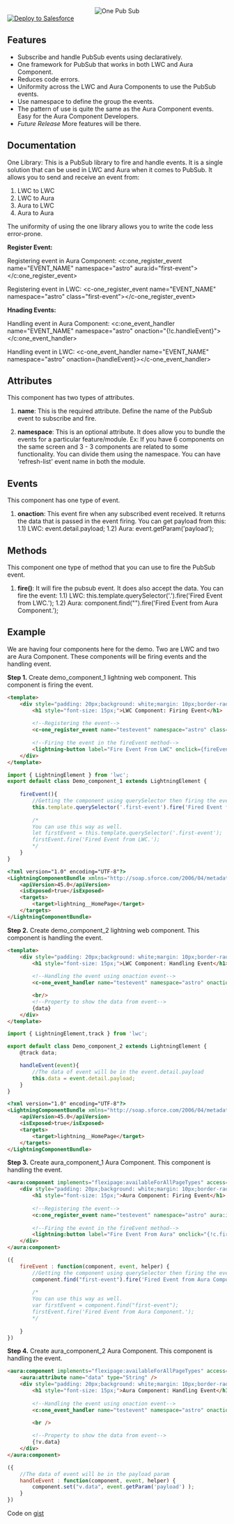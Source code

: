 <div align="center">
  <img alt="One Pub Sub"
       src="https://raw.githubusercontent.com/TheVishnuKumar/one-pub-sub-lwc/master/one%20pub%20sub.png">
</div>

<a href="https://githubsfdeploy.herokuapp.com?owner=TheVishnuKumar&repo=one-pub-sub-lwc">
  <img alt="Deploy to Salesforce"
       src="https://raw.githubusercontent.com/afawcett/githubsfdeploy/master/deploy.png">
</a>


Features
-------------
- Subscribe and handle PubSub events using declaratively.
- One framework for PubSub that works in both LWC and Aura Component.
- Reduces code errors.
- Uniformity across the LWC and Aura Components to use the PubSub events.
- Use namespace to define the group the events.
- The pattern of use is quite the same as the Aura Component events. Easy for the Aura Component Developers.
- *Future Release* More features will be there.


Documentation
-------------
One Library: This is a PubSub library to fire and handle events. It is a single solution that can be used in LWC and Aura when it comes to PubSub. It allows you to send and receive an event from:
1. LWC to LWC
2. LWC to Aura
3. Aura to LWC
4. Aura to Aura

The uniformity of using the one library allows you to write the code less error-prone.

**Register Event:**

Registering event in Aura Component:
<c:one_register_event name="EVENT_NAME" namespace="astro" aura:id="first-event"></c:one_register_event>

Registering event in LWC:
<c-one_register_event name="EVENT_NAME" namespace="astro" class="first-event"></c-one_register_event>

**Hnading Events:**

Handling event in Aura Component:
<c:one_event_handler name="EVENT_NAME" namespace="astro" onaction="{!c.handleEvent}"></c:one_event_handler>

Handling event in LWC:
<c-one_event_handler name="EVENT_NAME" namespace="astro" onaction={handleEvent}></c-one_event_handler>


Attributes
----------
This component has two types of attributes.
1. **name**: This is the required attribute. Define the name of the PubSub event to subscribe and fire.

2. **namespace**: This is an optional attribute. It does allow you to bundle the events for a particular feature/module.
Ex: If you have 6 components on the same screen and 3 - 3 components are related to some functionality. You can divide them using the namespace. You can have 'refresh-list' event name in both the module.


Events
------
This component has one type of event.
1. **onaction**: This event fire when any subscribed event received. It returns the data that is passed in the event firing.
You can get payload from this:
1.1) LWC: event.detail.payload;
1.2) Aura: event.getParam('payload');


Methods
----------
This component one type of method that you can use to fire the PubSub event.
1. **fire()**: It will fire the pubsub event. It does also accept the data. You can fire the event:
1.1) LWC: this.template.querySelector('.<Class Name>').fire('Fired Event from LWC.');
1.2) Aura: component.find("<Aura ID>").fire('Fired Event from Aura Component.');


Example
-------------
We are having four components here for the demo. Two are LWC and two are Aura Component. These components will be firing events and the handling event.

**Step 1.** Create demo_component_1 lightning web component. This component is firing the event.
```html
<template>
    <div style="padding: 20px;background: white;margin: 10px;border-radius: 4px;height: 120px;">
        <h1 style="font-size: 15px;">LWC Component: Firing Event</h1>
        
        <!--Registering the event-->
        <c-one_register_event name="testevent" namespace="astro" class="first-event"></c-one_register_event>
        
        <!--Firing the event in the fireEvent method-->
        <lightning-button label="Fire Event From LWC" onclick={fireEvent}></lightning-button>
    </div>
</template>
```

```javascript
import { LightningElement } from 'lwc';
export default class Demo_component_1 extends LightningElement {
    
    fireEvent(){
        //Getting the component using querySelector then firing the event using fire() method.
        this.template.querySelector('.first-event').fire('Fired Event from LWC.');
        
        /*
        You can use this way as well.
        let firstEvent = this.template.querySelector('.first-event');
        firstEvent.fire('Fired Event from LWC.');
        */
    }
}
```

```html
<?xml version="1.0" encoding="UTF-8"?>
<LightningComponentBundle xmlns="http://soap.sforce.com/2006/04/metadata" fqn="demo_component_1">
    <apiVersion>45.0</apiVersion>
    <isExposed>true</isExposed>
    <targets>
        <target>lightning__HomePage</target>
    </targets>
</LightningComponentBundle>
```

**Step 2.** Create demo_component_2 lightning web component. This component is handling the event.
```html
<template>
    <div style="padding: 20px;background: white;margin: 10px;border-radius: 4px;height: 120px;">
        <h1 style="font-size: 15px;">LWC Component: Handling Event</h1>
        
        <!--Handling the event using onaction event-->
        <c-one_event_handler name="testevent" namespace="astro" onaction={handleEvent}></c-one_event_handler>

        <br/>
        <!--Property to show the data from event-->
        {data}
    </div>
</template>
```

```javascript
import { LightningElement,track } from 'lwc';

export default class Demo_component_2 extends LightningElement {
    @track data;

    handleEvent(event){
        //The data of event will be in the event.detail.payload
        this.data = event.detail.payload;
    }
}
```

```html
<?xml version="1.0" encoding="UTF-8"?>
<LightningComponentBundle xmlns="http://soap.sforce.com/2006/04/metadata" fqn="demo_component_2">
    <apiVersion>45.0</apiVersion>
    <isExposed>true</isExposed>
    <targets>
        <target>lightning__HomePage</target>
    </targets>
</LightningComponentBundle>
```

**Step 3.** Create aura_component_1 Aura Component. This component is handling the event.
```html
<aura:component implements="flexipage:availableForAllPageTypes" access="global">
    <div style="padding: 20px;background: white;margin: 10px;border-radius: 4px;height: 120px;">
        <h1 style="font-size: 15px;">Aura Component: Firing Event</h1>
        
        <!--Registering the event-->
        <c:one_register_event name="testevent" namespace="astro" aura:id="first-event"></c:one_register_event>
        
        <!--Firing the event in the fireEvent method-->
        <lightning:button label="Fire Event From Aura" onclick="{!c.fireEvent}"></lightning:button>
    </div>
</aura:component>
```

```javascript
({
    fireEvent : function(component, event, helper) {
        //Getting the component using querySelector then firing the event using fire() method.
        component.find("first-event").fire('Fired Event from Aura Component.');
        
        /*
        You can use this way as well.
        var firstEvent = component.find("first-event");
        firstEvent.fire('Fired Event from Aura Component.');
        */
        
    }
})
```

**Step 4.** Create aura_component_2 Aura Component. This component is handling the event.
```html
<aura:component implements="flexipage:availableForAllPageTypes" access="global">
    <aura:attribute name="data" type="String" />
    <div style="padding: 20px;background: white;margin: 10px;border-radius: 4px;height: 120px;height: 120px;">
        <h1 style="font-size: 15px;">Aura Component: Handling Event</h1>
      
        <!--Handling the event using onaction event-->
        <c:one_event_handler name="testevent" namespace="astro" onaction="{!c.handleEvent}"></c:one_event_handler>

        <br />
        
        <!--Property to show the data from event-->
        {!v.data}
    </div>
</aura:component>
```

```javascript
({
    //The data of event will be in the payload param
    handleEvent : function(component, event, helper) {
        component.set("v.data", event.getParam('payload') );
    }
})
```


Code on  <a href="https://gist.github.com/TheVishnuKumar/2f7fb4c8dba46142e14342391c56661c">gist</a>
